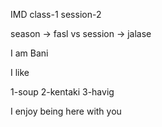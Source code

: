 <!-- @format -->

IMD class-1 session-2

season -> fasl
vs
session -> jalase

I am Bani

I like

1-soup
2-kentaki
3-havig

I enjoy being here with you

